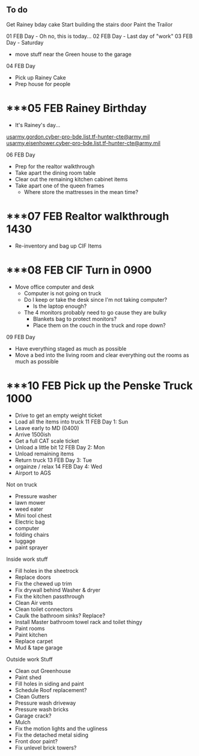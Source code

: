 ## To do
Get Rainey bday cake
Start building the stairs door
Paint the Trailor



01 FEB Day - Oh no, this is today...
02 FEB Day - Last day of "work"
03 FEB Day - Saturday
- move stuff near the Green house to the garage

04 FEB Day
- Pick up Rainey Cake
- Prep house for people
#  ***05 FEB Rainey Birthday
- It's Rainey's day... 

usarmy.gordon.cyber-pro-bde.list.tf-hunter-cte@army.mil
usarmy.eisenhower.cyber-pro-bde.list.tf-hunter-cte@army.mil

06 FEB Day
- Prep for the realtor walkthrough
- Take apart the dining room table
- Clear out the remaining kitchen cabinet items
- Take apart one of the queen frames
	- Where store the mattresses in the mean time?
#  ***07 FEB Realtor walkthrough 1430
- Re-inventory and bag up CIF Items
# ***08 FEB CIF Turn in 0900
- Move office computer and desk
	- Computer is not going on truck
	- Do I keep or take the desk since I'm not taking computer?
		- Is the laptop enough?
	- The 4 monitors probably need to go cause they are bulky
		- Blankets bag to protect monitors?
		- Place them on the couch in the truck and rope down?

09 FEB Day
- Have everything staged as much as possible
- Move a bed into the living room and clear everything out the rooms as much as possible
# ***10 FEB Pick up the Penske Truck 1000
- Drive to get an empty weight ticket
- Load all the items into truck
11 FEB Day 1: Sun
- Leave early to MD (0400)
- Arrive 1500ish
- Get a full CAT scale ticket
- Unload a little bit
12 FEB Day 2:  Mon
- Unload remaining items
- Return truck
13 FEB Day 3: Tue 
- orgainze / relax
14 FEB Day 4: Wed 
- Airport to AGS


Not on truck
- Pressure washer
- lawn mower
- weed eater
- Mini tool chest
- Electric bag
- computer
- folding chairs
- luggage
- paint sprayer


Inside work stuff
- Fill holes in the sheetrock
- Replace doors
- Fix the chewed up trim
- Fix drywall behind Washer & dryer
- Fix the kitchen passthrough
- Clean Air vents
- Clean toilet connectors
- Caulk the bathroom sinks? Replace?
- Install Master bathroom towel rack and toilet thingy
- Paint rooms 
- Paint kitchen 
- Replace carpet
- Mud & tape garage

Outside work Stuff
- Clean out Greenhouse
- Paint shed
- Fill holes in siding and paint
- Schedule Roof replacement?
- Clean Gutters
- Pressure wash driveway
- Pressure wash bricks
- Garage crack?
- Mulch
- Fix the motion lights and the ugliness
- Fix the detached metal siding 
- Front door paint?
- Fix unlevel brick towers?